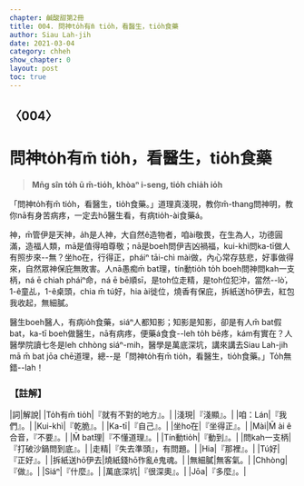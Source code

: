 ```yaml
---
chapter: 鹹酸甜第2冊
title: 004. 問神to̍h有m̄ tio̍h，看醫生，tio̍h食藥
author: Siau Lah-jih
date: 2021-03-04
category: chheh
show_chapter: 0
layout: post
toc: true
---
```


## 〈004〉
# 問神to̍h有m̄ tio̍h，看醫生，tio̍h食藥
> **Mn̄g sîn to̍h ū m̄-tio̍h, khòaⁿ i-seng, tio̍h chia̍h io̍h**

「問神to̍h有m̄ tio̍h，看醫生，tio̍h食藥。」道理真淺現，教你m̄-thang問神明，教你nā有身苦病疼，一定去hō͘醫生看，有病tio̍h-ài食藥á。

神，m̄管伊是天神，a̍h是人神，大自然ê造物者，咱ài敬畏，在生為人，功德圓滿，造福人類，mā是值得咱尊敬；nā是boeh問伊吉凶禍福，kui-khì問ka-tī做人有照步來--無？坐ho͘在，行得正，pháiⁿ tāi-chì mài做，內心常存慈悲，好事做得來，自然眾神保庇無敗害。人nā愚痴m̄ bat理，tín動tio̍h to̍h boeh問神問kah一支柄，ná ē chiah pháiⁿ命，ná ē bē順sī，是toh位走精，是toh位犯沖，當然--lò͘，1-ê童乩，1-ê桌頭，chia m̄ tú好，hia ài徙位，燒香有保庇，拆紙送hō͘伊去，紅包我收起，無細膩。

醫生boeh醫人，有病io̍h食藥，siáⁿ人都知影；知影是知影，卻是有人m̄ bat假bat，ka-tī boeh做醫生，nā有病疼，便藥á食食--leh to̍h bē疼，kám有實在？人醫學院讀七冬是leh chhòng siáⁿ-mih，醫學是萬底深坑，講來講去Siau Lah-jih mā m̄ bat jōa chē道理，總--是「問神to̍h有m̄ tio̍h，看醫生，tio̍h食藥。」To̍h無錯--lah！

### 【註解】

|詞|解說|
|To̍h有m̄ tio̍h|『就有不對的地方』。|
|淺現|『淺顯』。|
|咱：Lán|『我們』。|
|Kui-khì|『乾脆』。|
|Ka-tī|『自己』。|
|坐ho͘在|『坐得正』。|
|Mài|M̄ ài ê合音，『不要』。|
|M̄ bat理|『不懂道理』。|
|Tín動tio̍h|『動到』。|
|問kah一支柄|『打破沙鍋問到底』。|
|走精|『失去準頭』，有問題。|
|Hia|『那裡』。|
|Tú好|『正好』。|
|拆紙送hō͘伊去|燒紙錢hō͘作亂ê鬼魂。|
|無細膩|無客氣。|
|Chhòng|『做』。|
|Siáⁿ|『什麼』。|
|萬底深坑|『很深奧』。|
|Jōa|『多麼』。|